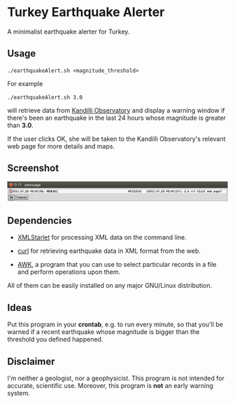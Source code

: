 # Turkey Earthquake Alerter
A minimalist earthquake alerter for Turkey.

## Usage

    ./earthquakeAlert.sh <magnitude_threshold>
    
For example

    ./earthquakeAlert.sh 3.0
    
will retrieve data
from [Kandilli Observatory](http://www.koeri.boun.edu.tr/eew/index.htm) and
display a warning window if there's been an earthquake in the last 24 hours
whose magnitude is greater than **3.0**.

If the user clicks OK, she will be taken to the Kandilli Observatory's relevant
web page for more details and maps.

## Screenshot

![Screenshot](./img/screenshot01.png "Screenshot")


## Dependencies

* [XMLStarlet](http://xmlstar.sourceforge.net/) for processing XML data on the
  command line.

* [curl](https://curl.haxx.se/) for retrieving earthquake data in XML format
  from the web.

* [AWK](https://en.wikipedia.org/wiki/AWK), a program that you can use to select
  particular records in a file and perform operations upon them.

All of them can be easily installed on any major GNU/Linux distribution.

## Ideas
Put this program in your **crontab**, e.g. to run every minute, so that you'll
be warned if a recent earthquake whose magnitude is bigger than the threshold
you defined happened.

## Disclaimer

I'm neither a geologist, nor a geophysicist. This program is not intended for
accurate, scientific use. Moreover, this program is **not** an early warning
system.
